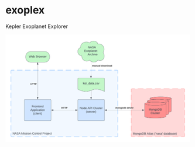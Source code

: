 # exoplex
Kepler Exoplanet Explorer

![exoplex architecture](https://github.com/tysongf/exoplex/blob/master/exoplex_architecture.png?raw=true)
